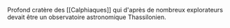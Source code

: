 Profond cratère des [[Calphiaques]] qui d'après de nombreux explorateurs devait être un observatoire astronomique Thassilonien.